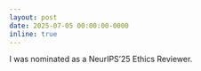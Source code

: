 ```yaml
---
layout: post
date: 2025-07-05 00:00:00-0000
inline: true
---
```


I was nominated as a NeurIPS’25 Ethics Reviewer.
